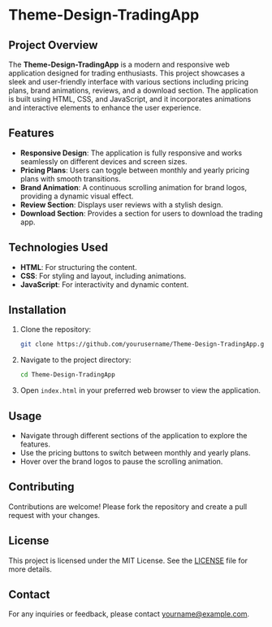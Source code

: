 # Theme-Design-TradingApp

## Project Overview

The **Theme-Design-TradingApp** is a modern and responsive web application designed for trading enthusiasts. This project showcases a sleek and user-friendly interface with various sections including pricing plans, brand animations, reviews, and a download section. The application is built using HTML, CSS, and JavaScript, and it incorporates animations and interactive elements to enhance the user experience.

## Features

- **Responsive Design**: The application is fully responsive and works seamlessly on different devices and screen sizes.
- **Pricing Plans**: Users can toggle between monthly and yearly pricing plans with smooth transitions.
- **Brand Animation**: A continuous scrolling animation for brand logos, providing a dynamic visual effect.
- **Review Section**: Displays user reviews with a stylish design.
- **Download Section**: Provides a section for users to download the trading app.

## Technologies Used

- **HTML**: For structuring the content.
- **CSS**: For styling and layout, including animations.
- **JavaScript**: For interactivity and dynamic content.

## Installation

1. Clone the repository:
    ```sh
    git clone https://github.com/yourusername/Theme-Design-TradingApp.git
    ```
2. Navigate to the project directory:
    ```sh
    cd Theme-Design-TradingApp
    ```
3. Open `index.html` in your preferred web browser to view the application.

## Usage

- Navigate through different sections of the application to explore the features.
- Use the pricing buttons to switch between monthly and yearly plans.
- Hover over the brand logos to pause the scrolling animation.

## Contributing

Contributions are welcome! Please fork the repository and create a pull request with your changes.

## License

This project is licensed under the MIT License. See the [LICENSE](LICENSE) file for more details.

## Contact

For any inquiries or feedback, please contact [yourname@example.com](mailto:yourname@example.com).
